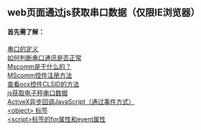 ## web页面通过js获取串口数据（仅限IE浏览器）

#### 首先需了解：<br>
[串口的定义](https://baike.baidu.com/item/%E4%B8%B2%E8%A1%8C%E6%8E%A5%E5%8F%A3/2909564?fr=aladdin&fromid=1250303&fromtitle=%E4%B8%B2%E5%8F%A3)<br>
[如何判断串口通讯是否正常](https://jingyan.baidu.com/article/7f41ecec0bad3e593d095cb3.html)<br>
[Mscomm是干什么的？](https://baike.baidu.com/item/mscomm/3252525?fr=aladdin)<br>
[MScomm控件注册方法](https://jingyan.baidu.com/article/375c8e19a2953b25f2a22986.html)<br>
[查看ocx控件CLSID的方法](https://blog.csdn.net/u012247462/article/details/42461285)<br>
[js获取电子秤串口数据](https://blog.csdn.net/nihao87224/article/details/46365673)<br>
[ActiveX异步回调JavaScript（通过事件方式）](https://blog.csdn.net/rankun1/article/details/51612507)<br>
[\<object\> 标签](http://www.w3school.com.cn/html/html_object.asp)<br>
[\<script\>标签的for属性和event属性](https://www.cnblogs.com/yuteng/articles/1836474.html)


